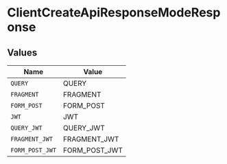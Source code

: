 # ClientCreateApiResponseModeResponse


## Values

| Name            | Value           |
| --------------- | --------------- |
| `QUERY`         | QUERY           |
| `FRAGMENT`      | FRAGMENT        |
| `FORM_POST`     | FORM_POST       |
| `JWT`           | JWT             |
| `QUERY_JWT`     | QUERY_JWT       |
| `FRAGMENT_JWT`  | FRAGMENT_JWT    |
| `FORM_POST_JWT` | FORM_POST_JWT   |